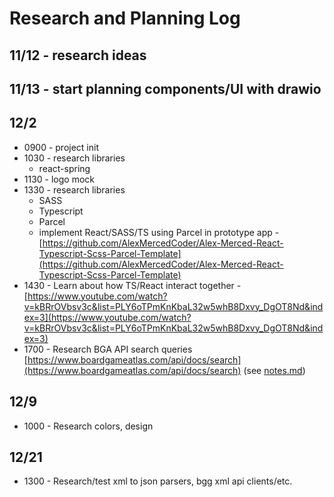 # Research and Planning Log

## 11/12 - research ideas

## 11/13 - start planning components/UI with drawio

## 12/2  

* 0900 - project init
* 1030 - research libraries
  * react-spring
* 1130 - logo mock
* 1330 - research libraries
  * SASS
  * Typescript
  * Parcel
  * implement React/SASS/TS using Parcel in prototype app - [https://github.com/AlexMercedCoder/Alex-Merced-React-Typescript-Scss-Parcel-Template](https://github.com/AlexMercedCoder/Alex-Merced-React-Typescript-Scss-Parcel-Template)
* 1430 - Learn about how TS/React interact together - [https://www.youtube.com/watch?v=kBRrOVbsv3c&list=PLY6oTPmKnKbaL32w5whB8Dxvy_DgOT8Nd&index=3](https://www.youtube.com/watch?v=kBRrOVbsv3c&list=PLY6oTPmKnKbaL32w5whB8Dxvy_DgOT8Nd&index=3)
* 1700 - Research BGA API search queries [https://www.boardgameatlas.com/api/docs/search](https://www.boardgameatlas.com/api/docs/search) (see [notes.md](notes.md))

## 12/9

* 1000 - Research colors, design

## 12/21

* 1300 - Research/test xml to json parsers, bgg xml api clients/etc.
